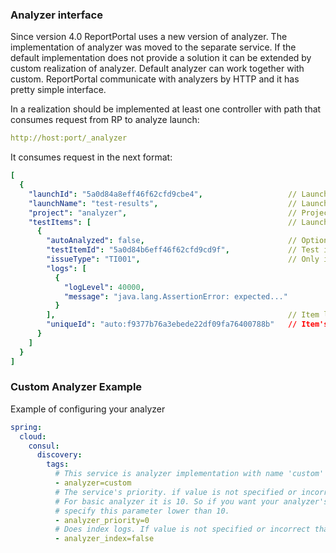 ### Analyzer interface

Since version 4.0 ReportPortal uses a new version of analyzer. The implementation of analyzer was moved to the
separate service. If the default implementation does not provide a solution it can be extended by 
custom realization of analyzer. Default analyzer can work together with custom. ReportPortal communicate
with analyzers by HTTP and it has pretty simple interface. 

In a realization should be implemented at least one controller with path that consumes request from RP to analyze launch:
```yaml
http://host:port/_analyzer
```
It consumes request in the next format:

```yaml
[
  {
    "launchId": "5a0d84a8eff46f62cfd9cbe4",                   // Launch id
    "launchName": "test-results",                             // Launch name
    "project": "analyzer",                                    // Project name
    "testItems": [                                            // Launch name
      {
        "autoAnalyzed": false,                                // Optional, used for marking items as analyzed. In default implementation it means that the item that was analyzed by human has higher priority 
        "testItemId": "5a0d84b6eff46f62cfd9cd9f",             // Test item id
        "issueType": "TI001",                                 // Only items with status TO_INVESTIGATE can be analyzed
        "logs": [
          {
            "logLevel": 40000,
            "message": "java.lang.AssertionError: expected..."
          } 
        ],                                                    // Item logs with level ERROR and higer
        "uniqueId": "auto:f9377b76a3ebede22df09fa76400788b"   // Item's unique id in RP. In default implementation issue from item with the same unique id has higer priority
      }
    ]
  }
]
```

### Custom Analyzer Example

Example of configuring your analyzer

```yaml
spring:
  cloud:
    consul:
      discovery:
        tags:
          # This service is analyzer implementation with name 'custom'
          - analyzer=custom      
          # The service's priority. if value is not specified or incorrect than priority is lowest by default
          # For basic analyzer it is 10. So if you want your analyzer's resutls to be more important than ours
          # specify this parameter lower than 10.
          - analyzer_priority=0  
          # Does index logs. If value is not specified or incorrect than 'false by default.
          - analyzer_index=false 
```
